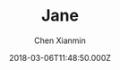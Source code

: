 ---
title: Jane
github: https://github.com/xianmin/hugo-theme-jane
demo: https://www.xianmin.org/hugo-theme-jane/
author: Chen Xianmin
ssg:
  - Hugo
cms:
  - Contentful
  - DatoCMS
  - Forestry
  - NetlifyCMS
  - Sanity
date: 2018-03-06T11:48:50.000Z
description: A readable & concise theme for Hugo
draft: false
publish_date: '2018-03-06T11:48:50Z'
update_date: '2022-08-25T01:52:40Z'
github_star: 774
github_fork: 266
---